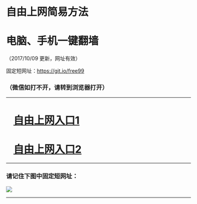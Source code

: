 ﻿# 自由上网简易方法

# 电脑、手机一键翻墙

（2017/10/09 更新，网址有效）

固定短网址：https://git.io/free99

### （微信如打不开，请转到浏览器打开）


***





# &nbsp;&nbsp; <a href="http://ft2050830983.fwq-tz-1001.info/fwqtz01.html?t=100900116424 " target="_blank">自由上网入口1</a>
# &nbsp;&nbsp; <a href="http://ft487918925.fwq-tz-1002.info/fwqtz02.html?t=10090012285 " target="_blank">自由上网入口2</a>
***

### 请记住下图中固定短网址：

<img src="https://s3-us-west-2.amazonaws.com/fwq-1001/yjfq-20170905okok.png" /> 


***

